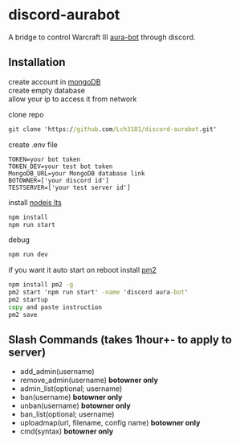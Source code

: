 # discord-aurabot
A bridge to control Warcraft III [aura-bot](https://github.com/sfarmani/aura-bot) through discord.  

## Installation
create account in [mongoDB](https://www.mongodb.com/)   
create empty database   
allow your ip to access it from network       

clone repo
```cmd
git clone 'https://github.com/Lch3181/discord-aurabot.git'
```

create .env file    
```env
TOKEN=your bot token    
TOKEN_DEV=your test bot token
MongoDB_URL=your MongoDB database link   
BOTOWNER=['your discord id']
TESTSERVER=['your test server id']
```

install [nodejs lts](https://nodejs.org/)

```cmd
npm install
npm run start
```

debug
```cmd
npm run dev
```

if you want it auto start on reboot
install [pm2](https://pm2.keymetrics.io/)

```cmd
npm install pm2 -g
pm2 start 'npm run start' -name 'discord aura-bot'
pm2 startup
copy and paste instruction
pm2 save
```

## Slash Commands (takes 1hour+- to apply to server)
- add_admin(username)
- remove_admin(username) **botowner only**
- admin_list(optional; username)
- ban(username) **botowner only**
- unban(username) **botowner only**
- ban_list(optional; username)
- uploadmap(url, filename, config name) **botowner only**
- cmd(syntax) **botowner only**

